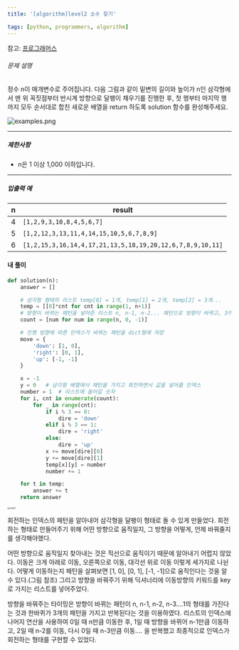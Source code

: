 ```yaml
---
title: '[algorithm]level2 소수 찾기'

tags: [python, programmers, algorithm]
---
```


참고: [프로그래머스](https://programmers.co.kr/learn/courses/30/lessons/68645)

###### 문제 설명

정수 n이 매개변수로 주어집니다. 다음 그림과 같이 밑변의 길이와 높이가 n인 삼각형에서 맨 위 꼭짓점부터 반시계 방향으로 달팽이 채우기를 진행한 후, 첫 행부터 마지막 행까지 모두 순서대로 합친 새로운 배열을 return 하도록 solution 함수를 완성해주세요.

![examples.png](https://grepp-programmers.s3.ap-northeast-2.amazonaws.com/files/production/e1e53b93-dcdf-446f-b47f-e8ec1292a5e0/examples.png)

---

##### 제한사항

- n은 1 이상 1,000 이하입니다.

---

##### 입출력 예

| n   | result                                                    |
| --- | --------------------------------------------------------- |
| 4   | `[1,2,9,3,10,8,4,5,6,7]`                                  |
| 5   | `[1,2,12,3,13,11,4,14,15,10,5,6,7,8,9]`                   |
| 6   | `[1,2,15,3,16,14,4,17,21,13,5,18,19,20,12,6,7,8,9,10,11]` |

#### 내 풀이

```python
def solution(n):
    answer = []

    # 삼각형 형태의 리스트 temp[0] = 1개, temp[1] = 2개, temp[2] = 3개...
    temp = [[0]*cnt for cnt in range(1, n+1)]
	# 방향이 바뀌는 패턴을 넣어준 리스트 n, n-1, n-2... 패턴으로 방향이 바뀌고, 3이 한바퀴
    count = [num for num in range(n, 0, -1)]

    # 진행 방향에 따른 인덱스가 바뀌는 패턴을 dict형에 저장
    move = {
        'down': [1, 0],
        'right': [0, 1],
        'up': [-1, -1]
    }

    x = -1
    y = 0	# 삼각형 배열에서 패턴을 가지고 회전하면서 값을 넣어줄 인덱스
    number = 1	# 리스트에 들어갈 숫자
    for i, cnt in enumerate(count):
        for _ in range(cnt):
            if i % 3 == 0:
                dire = 'down'
            elif i % 3 == 1:
                dire = 'right'
            else:
                dire = 'up'
            x += move[dire][0]
            y += move[dire][1]
            temp[x][y] = number
            number += 1

    for t in temp:
        answer += t
    return answer
```

<img src="https://user-images.githubusercontent.com/53068706/107882599-8f1a2980-6f2d-11eb-9da6-8c5133224cf8.jpg" alt="snail_1" style="zoom:33%;" />

회전하는 인덱스의 패턴을 알아내어 삼각형을 달팽이 형태로 돌 수 있게 만들었다. 회전하는 형태로 만들어주기 위해 어떤 방향으로 움직일지, 그 방향을 어떻게, 언제 바꿔줄지를 생각해야했다.

어떤 방향으로 움직일지 찾아내는 것은 직선으로 움직이기 때문에 알아내기 어렵지 않았다. 이동은 크게 아래로 이동, 오른쪽으로 이동, 대각선 위로 이동 이렇게 세가지로 나뉜다. 어떻게 이동하는지 패턴을 살펴보면 [1, 0], [0, 1], [-1, -1]으로 움직인다는 것을 알 수 있다.(그림 참조) 그리고 방향을 바꿔주기 위해 딕셔너리에 이동방향의 키워드를 key로 가지는 리스트를 넣어주었다.

방향을 바꿔주는 타이밍은 방향이 바뀌는 패턴이 n, n-1, n-2, n-3....1의 형태를 가진다는 것과 한바퀴가 3개의 패턴을 가지고 반복된다는 것을 이용하였다. 리스트의 인덱스에 나머지 연산을 사용하여 0일 때 n만큼 이동한 후, 1일 때 방향을 바뀌어 n-1만큼 이동하고, 2일 때 n-2를 이동, 다시 0일 때 n-3만큼 이동.... 을 반복했고 최종적으로 인덱스가 회전하는 형태를 구현할 수 있었다.
